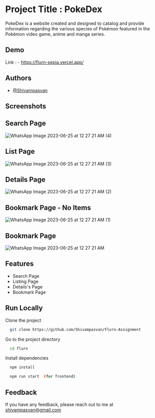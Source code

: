 
# Project Title : PokeDex 


PokeDex is a website created and designed to catalog and provide information regarding the various species of Pokémon featured in the Pokémon video game, anime and manga series.


## Demo
Link : - https://flurn-sepia.vercel.app/

## Authors

- [@Shivampasvan](https://github.com/Shivampasvan)

## Screenshots 

## Search Page

![WhatsApp Image 2023-06-25 at 12 27 21 AM (4)](https://github.com/Shivampasvan/Flurn-Assignment/assets/112854390/bc1a00df-4f59-4cf8-824b-0e96a6a00019)


## List Page

![WhatsApp Image 2023-06-25 at 12 27 21 AM (3)](https://github.com/Shivampasvan/Flurn-Assignment/assets/112854390/47eb7ae1-cf88-44ed-8aad-890730eb78c4)



## Details Page

![WhatsApp Image 2023-06-25 at 12 27 21 AM (2)](https://github.com/Shivampasvan/Flurn-Assignment/assets/112854390/443ad9dd-0f86-4c02-8df0-209332a5e754)

## Bookmark Page - No Items


![WhatsApp Image 2023-06-25 at 12 27 21 AM (1)](https://github.com/Shivampasvan/Flurn-Assignment/assets/112854390/37593319-6afb-4f5d-b67c-c4bbb9e69513)



## Bookmark Page

![WhatsApp Image 2023-06-25 at 12 27 21 AM](https://github.com/Shivampasvan/Flurn-Assignment/assets/112854390/0de4135a-cfd7-4271-a91c-a72355d43ff7)




## Features

- Search Page
- Listing Page
- Details's Page
- Bookmark Page


## Run Locally

Clone the project

```bash
  git clone https://github.com/Shivampasvan/Flurn-Assignment
```

Go to the project directory

```bash
  cd flurn
```

Install dependencies

```bash
  npm install
```

```bash
  npm run start  (for frontend)
```

## Feedback

If you have any feedback, please reach out to me at shivampasvan@gmail.com

